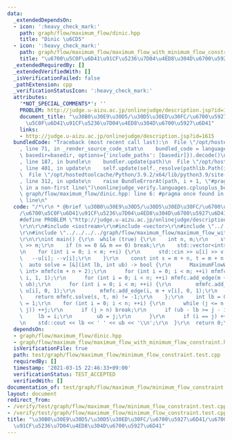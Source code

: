 ```yaml
---
data:
  _extendedDependsOn:
  - icon: ':heavy_check_mark:'
    path: graph/flow/maximum_flow/dinic.hpp
    title: "Dinic \u6CD5"
  - icon: ':heavy_check_mark:'
    path: graph/flow/maximum_flow/maximum_flow_with_minimum_flow_constraint.hpp
    title: "\u6700\u5C0F\u6D41\u91CF\u5236\u7D04\u4ED8\u304D\u6700\u5927\u6D41"
  _extendedRequiredBy: []
  _extendedVerifiedWith: []
  _isVerificationFailed: false
  _pathExtension: cpp
  _verificationStatusIcon: ':heavy_check_mark:'
  attributes:
    '*NOT_SPECIAL_COMMENTS*': ''
    PROBLEM: http://judge.u-aizu.ac.jp/onlinejudge/description.jsp?id=1615
    document_title: "\u30B0\u30E9\u30D5/\u30D5\u30ED\u30FC/\u6700\u5927\u6D41/\u6700\
      \u5C0F\u6D41\u91CF\u5236\u7D04\u4ED8\u304D\u6700\u5927\u6D41"
    links:
    - http://judge.u-aizu.ac.jp/onlinejudge/description.jsp?id=1615
  bundledCode: "Traceback (most recent call last):\n  File \"/opt/hostedtoolcache/Python/3.9.2/x64/lib/python3.9/site-packages/onlinejudge_verify/documentation/build.py\"\
    , line 71, in _render_source_code_stat\n    bundled_code = language.bundle(stat.path,\
    \ basedir=basedir, options={'include_paths': [basedir]}).decode()\n  File \"/opt/hostedtoolcache/Python/3.9.2/x64/lib/python3.9/site-packages/onlinejudge_verify/languages/cplusplus.py\"\
    , line 187, in bundle\n    bundler.update(path)\n  File \"/opt/hostedtoolcache/Python/3.9.2/x64/lib/python3.9/site-packages/onlinejudge_verify/languages/cplusplus_bundle.py\"\
    , line 401, in update\n    self.update(self._resolve(pathlib.Path(included), included_from=path))\n\
    \  File \"/opt/hostedtoolcache/Python/3.9.2/x64/lib/python3.9/site-packages/onlinejudge_verify/languages/cplusplus_bundle.py\"\
    , line 312, in update\n    raise BundleErrorAt(path, i + 1, \"#pragma once found\
    \ in a non-first line\")\nonlinejudge_verify.languages.cplusplus_bundle.BundleErrorAt:\
    \ graph/flow/maximum_flow/dinic.hpp: line 6: #pragma once found in a non-first\
    \ line\n"
  code: "/*\r\n * @brief \u30B0\u30E9\u30D5/\u30D5\u30ED\u30FC/\u6700\u5927\u6D41\
    /\u6700\u5C0F\u6D41\u91CF\u5236\u7D04\u4ED8\u304D\u6700\u5927\u6D41\r\n */\r\n\
    #define PROBLEM \"http://judge.u-aizu.ac.jp/onlinejudge/description.jsp?id=1615\"\
    \r\n\r\n#include <iostream>\r\n#include <vector>\r\n#include \"../../../../graph/flow/maximum_flow/dinic.hpp\"\
    \r\n#include \"../../../../graph/flow/maximum_flow/maximum_flow_with_minimum_flow_constraint.hpp\"\
    \r\n\r\nint main() {\r\n  while (true) {\r\n    int n, m;\r\n    std::cin >> n\
    \ >> m;\r\n    if (n == 0 && m == 0) break;\r\n    std::vector<int> u(m), v(m);\r\
    \n    for (int i = 0; i < m; ++i) {\r\n      std::cin >> u[i] >> v[i];\r\n   \
    \   --u[i]; --v[i];\r\n    }\r\n    const int s = m + n, t = m + n + 1;\r\n  \
    \  auto solve = [&](int lb, int ub) -> bool {\r\n      MaximumFlowWithMinimumFlowConstraint<Dinic,\
    \ int> mfmfc(m + n + 2);\r\n      for (int i = 0; i < m; ++i) mfmfc.add_edge(s,\
    \ i, 1, 1);\r\n      for (int i = 0; i < n; ++i) mfmfc.add_edge(m + i, t, lb,\
    \ ub);\r\n      for (int i = 0; i < m; ++i) {\r\n        mfmfc.add_edge(i, m +\
    \ u[i], 0, 1);\r\n        mfmfc.add_edge(i, m + v[i], 0, 1);\r\n      }\r\n  \
    \    return mfmfc.solve(s, t, m) != -1;\r\n    };\r\n    int lb = 0, ub = n, j\
    \ = 1;\r\n    for (int i = 0; i < n; ++i) {\r\n      while (j <= n && !solve(i,\
    \ j)) ++j;\r\n      if (j > n) break;\r\n      if (ub - lb >= j - i) {\r\n   \
    \     lb = i;\r\n        ub = j;\r\n      }\r\n      if (i == j) ++j;\r\n    }\r\
    \n    std::cout << lb << ' ' << ub << '\\n';\r\n  }\r\n  return 0;\r\n}\r\n"
  dependsOn:
  - graph/flow/maximum_flow/dinic.hpp
  - graph/flow/maximum_flow/maximum_flow_with_minimum_flow_constraint.hpp
  isVerificationFile: true
  path: test/graph/flow/maximum_flow/minimum_flow_constraint.test.cpp
  requiredBy: []
  timestamp: '2021-03-15 22:46:33+09:00'
  verificationStatus: TEST_ACCEPTED
  verifiedWith: []
documentation_of: test/graph/flow/maximum_flow/minimum_flow_constraint.test.cpp
layout: document
redirect_from:
- /verify/test/graph/flow/maximum_flow/minimum_flow_constraint.test.cpp
- /verify/test/graph/flow/maximum_flow/minimum_flow_constraint.test.cpp.html
title: "\u30B0\u30E9\u30D5/\u30D5\u30ED\u30FC/\u6700\u5927\u6D41/\u6700\u5C0F\u6D41\
  \u91CF\u5236\u7D04\u4ED8\u304D\u6700\u5927\u6D41"
---
```

